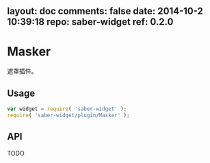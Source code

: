 layout: doc
comments: false
date: 2014-10-2 10:39:18
repo: saber-widget
ref: 0.2.0
---

# Masker

遮罩插件。


## Usage

``` javascript
var widget = require( 'saber-widget' );
require( 'saber-widget/plugin/Masker' );
```

## API

TODO


